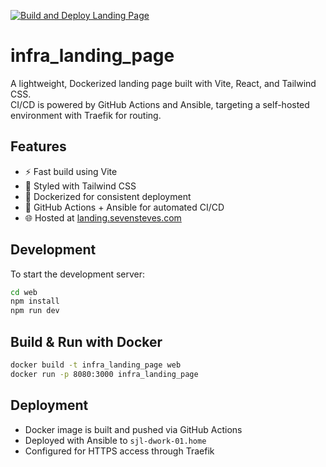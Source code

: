 [![Build and Deploy Landing Page](https://github.com/sevensteves-com/infra_landing_page/actions/workflows/deploy_landing_page.yml/badge.svg)](https://github.com/sevensteves-com/infra_landing_page/actions/workflows/deploy_landing_page.yml)

# infra_landing_page

A lightweight, Dockerized landing page built with Vite, React, and Tailwind CSS.  
CI/CD is powered by GitHub Actions and Ansible, targeting a self-hosted environment with Traefik for routing.

## Features

- ⚡ Fast build using Vite
- 🎨 Styled with Tailwind CSS
- 🐳 Dockerized for consistent deployment
- 🔁 GitHub Actions + Ansible for automated CI/CD
- 🌐 Hosted at [landing.sevensteves.com](https://landing.sevensteves.com)

## Development

To start the development server:

```bash
cd web
npm install
npm run dev
````

## Build & Run with Docker

```bash
docker build -t infra_landing_page web
docker run -p 8080:3000 infra_landing_page
```

## Deployment

* Docker image is built and pushed via GitHub Actions
* Deployed with Ansible to `sjl-dwork-01.home`
* Configured for HTTPS access through Traefik
